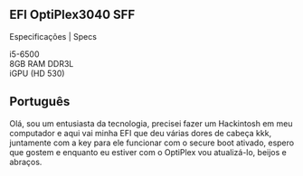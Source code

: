 ## EFI OptiPlex3040 SFF
Especificações | Specs    
    
i5-6500    
8GB RAM DDR3L    
iGPU (HD 530)

## Português
Olá, sou um entusiasta da tecnologia, precisei fazer um Hackintosh em meu computador e aqui vai minha EFI que deu várias dores de cabeça kkk, juntamente com a key para ele funcionar com o secure boot ativado, espero que gostem e enquanto eu estiver com o OptiPlex vou atualizá-lo, beijos e abraços.
